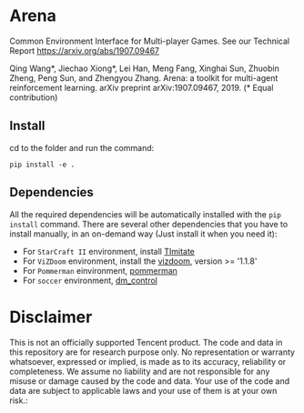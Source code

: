 # Arena
Common Environment Interface for Multi-player Games.
See our Technical Report https://arxiv.org/abs/1907.09467

Qing Wang*, Jiechao Xiong*, Lei Han, Meng Fang, Xinghai Sun, Zhuobin Zheng, Peng Sun, and Zhengyou Zhang. 
Arena: a toolkit for multi-agent reinforcement learning. 
arXiv preprint arXiv:1907.09467, 2019.
(* Equal contribution)


## Install
cd to the folder and run the command:
```
pip install -e .
```


## Dependencies
All the required dependencies will be automatically installed with the `pip install` command.
There are several other dependencies that you have to install manually, in an on-demand way (Just install it when you need it):
* For `StarCraft II` environment, install [TImitate](https://github.com/tencent-ailab/TImitate)
* For `ViZDoom` environment, install the [vizdoom](https://github.com/mwydmuch/ViZDoom), version >= '1.1.8'
* For `Pommerman` einvironment, [pommerman](https://github.com/MultiAgentLearning/playground)
* For `soccer` environment, [dm_control](https://github.com/deepmind/dm_control)


# Disclaimer
This is not an officially supported Tencent product.
The code and data in this repository are for research purpose only. 
No representation or warranty whatsoever, expressed or implied, is made as to its accuracy, reliability or completeness. 
We assume no liability and are not responsible for any misuse or damage caused by the code and data. 
Your use of the code and data are subject to applicable laws and your use of them is at your own risk.:
